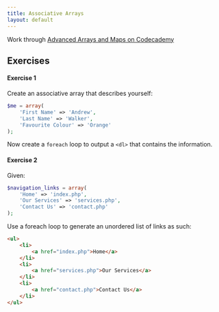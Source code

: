 ```yaml
---
title: Associative Arrays
layout: default
---
```


Work through [Advanced Arrays and Maps on Codecademy](http://www.codecademy.com/tracks/php)

## Exercises

#### Exercise 1

Create an associative array that describes yourself:

```php
$me = array(
	'First Name' => 'Andrew',
	'Last Name' => 'Walker',
	'Favourite Colour' => 'Orange'
);
```

Now create a `foreach` loop to output a `<dl>` that contains the information.

#### Exercise 2

Given:

```php
$navigation_links = array(
	'Home' => 'index.php',
	'Our Services' => 'services.php',
	'Contact Us' => 'contact.php'
);
```

Use a foreach loop to generate an unordered list of links as such:

```html
<ul>
	<li>
		<a href="index.php">Home</a>
	</li>
	<li>
		<a href="services.php">Our Services</a>
	</li>
	<li>
		<a href="contact.php">Contact Us</a>
	</li>
</ul>
```